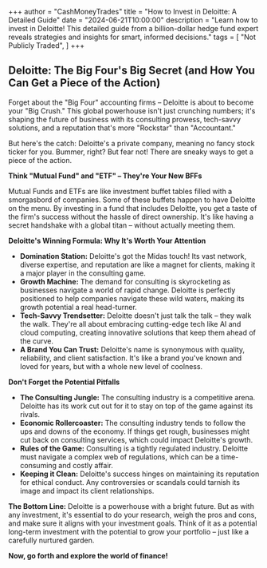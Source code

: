 +++
author = "CashMoneyTrades"
title = "How to Invest in Deloitte: A Detailed Guide"
date = "2024-06-21T10:00:00"
description = "Learn how to invest in Deloitte! This detailed guide from a billion-dollar hedge fund expert reveals strategies and insights for smart, informed decisions."
tags = [
    "Not Publicly Traded",
]
+++
        


## Deloitte: The Big Four's Big Secret (and How You Can Get a Piece of the Action)

Forget about the "Big Four" accounting firms – Deloitte is about to become your "Big Crush." This global powerhouse isn't just crunching numbers; it's shaping the future of business with its consulting prowess, tech-savvy solutions, and a reputation that's more "Rockstar" than "Accountant."

But here's the catch: Deloitte's a private company, meaning no fancy stock ticker for you.  Bummer, right? But fear not! There are sneaky ways to get a piece of the action.

**Think "Mutual Fund" and "ETF" – They're Your New BFFs**

Mutual Funds and ETFs are like investment buffet tables filled with a smorgasbord of companies. Some of these buffets happen to have Deloitte on the menu. By investing in a fund that includes Deloitte, you get a taste of the firm's success without the hassle of direct ownership. It's like having a secret handshake with a global titan – without actually meeting them. 

**Deloitte's Winning Formula: Why It's Worth Your Attention**

* **Domination Station:** Deloitte's got the Midas touch! Its vast network, diverse expertise, and reputation are like a magnet for clients, making it a major player in the consulting game. 
* **Growth Machine:** The demand for consulting is skyrocketing as businesses navigate a world of rapid change.  Deloitte is perfectly positioned to help companies navigate these wild waters, making its growth potential a real head-turner. 
* **Tech-Savvy Trendsetter:** Deloitte doesn't just talk the talk – they walk the walk. They're all about embracing cutting-edge tech like AI and cloud computing, creating innovative solutions that keep them ahead of the curve. 
* **A Brand You Can Trust:**  Deloitte's name is synonymous with quality, reliability, and client satisfaction. It's like a brand you've known and loved for years, but with a whole new level of coolness. 

**Don't Forget the Potential Pitfalls**

* **The Consulting Jungle:** The consulting industry is a competitive arena.  Deloitte has its work cut out for it to stay on top of the game against its rivals.  
* **Economic Rollercoaster:** The consulting industry tends to follow the ups and downs of the economy.  If things get rough, businesses might cut back on consulting services, which could impact Deloitte's growth.
* **Rules of the Game:**  Consulting is a tightly regulated industry.  Deloitte must navigate a complex web of regulations, which can be a time-consuming and costly affair.
* **Keeping it Clean:**  Deloitte's success hinges on maintaining its reputation for ethical conduct. Any controversies or scandals could tarnish its image and impact its client relationships. 

**The Bottom Line:** Deloitte is a powerhouse with a bright future. But as with any investment, it's essential to do your research, weigh the pros and cons, and make sure it aligns with your investment goals. Think of it as a potential long-term investment with the potential to grow your portfolio – just like a carefully nurtured garden.

**Now, go forth and explore the world of finance!** 

        